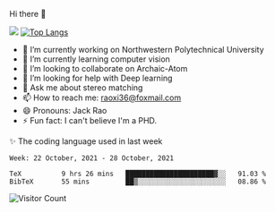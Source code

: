 Hi there 👋

![](https://github-readme-stats.vercel.app/api?username=Raohaocheng)
[![Top Langs](https://github-readme-stats.vercel.app/api/top-langs/?username=Raohaocheng&layout=compact)](https://github.com/anuraghazra/github-readme-stats)

- 🔭 I’m currently working on Northwestern Polytechnical University
- 🌱 I’m currently learning computer vision
- 👯 I’m looking to collaborate on Archaic-Atom
- 🤔 I’m looking for help with Deep learning
- 💬 Ask me about stereo matching
- 📫 How to reach me: raoxi36@foxmail.com
- 😄 Pronouns: Jack Rao
- ⚡ Fun fact: I can't believe I'm a PHD.

✨ The coding language used in last week
<!--START_SECTION:waka-->
```text
Week: 22 October, 2021 - 28 October, 2021

TeX          9 hrs 26 mins   ██████████████████████▓░░   91.03 % 
BibTeX       55 mins         ██▒░░░░░░░░░░░░░░░░░░░░░░   08.86 % 
```
<!--END_SECTION:waka-->

![Visitor Count](https://profile-counter.glitch.me/Raohaocheng/count.svg)
